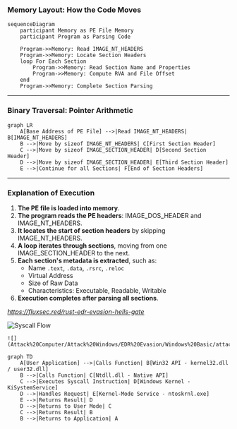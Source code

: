 ### **Memory Layout: How the Code Moves**
```mermaid
sequenceDiagram
    participant Memory as PE File Memory
    participant Program as Parsing Code

    Program->>Memory: Read IMAGE_NT_HEADERS
    Program->>Memory: Locate Section Headers
    loop For Each Section
        Program->>Memory: Read Section Name and Properties
        Program->>Memory: Compute RVA and File Offset
    end
    Program->>Memory: Complete Section Parsing
```

---

### **Binary Traversal: Pointer Arithmetic**
```mermaid
graph LR
    A[Base Address of PE File] -->|Read IMAGE_NT_HEADERS| B[IMAGE_NT_HEADERS]
    B -->|Move by sizeof IMAGE_NT_HEADERS| C[First Section Header]
    C -->|Move by sizeof IMAGE_SECTION_HEADER| D[Second Section Header]
    D -->|Move by sizeof IMAGE_SECTION_HEADER| E[Third Section Header]
    E -->|Continue for all Sections| F[End of Section Headers]
```

---

### **Explanation of Execution**
1. **The PE file is loaded into memory**.
2. **The program reads the PE headers**: IMAGE_DOS_HEADER and IMAGE_NT_HEADERS.
3. **It locates the start of section headers** by skipping IMAGE_NT_HEADERS.
4. **A loop iterates through sections**, moving from one IMAGE_SECTION_HEADER to the next.
5. **Each section's metadata is extracted**, such as:
   - Name `.text`, `.data`, `.rsrc`, `.reloc`
   - Virtual Address
   - Size of Raw Data
   - Characteristics: Executable, Readable, Writable
1. **Execution completes after parsing all sections**.


*https://fluxsec.red/rust-edr-evasion-hells-gate*


![Syscall Flow](https://fluxsec.red/static/images/syscalls.png)


```
![](Attack%20Computer/Attack%20Windows/EDR%20Evasion/Windows%20Basic/attachments/Pasted%20image%2020250310132706.png)
```

```mermaid
graph TD
    A[User Application] -->|Calls Function| B[Win32 API - kernel32.dll / user32.dll]
    B -->|Calls Function| C[Ntdll.dll - Native API]
    C -->|Executes Syscall Instruction| D[Windows Kernel - KiSystemService]
    D -->|Handles Request| E[Kernel-Mode Service - ntoskrnl.exe]
    E -->|Returns Result| D
    D -->|Returns to User Mode| C
    C -->|Returns Result| B
    B -->|Returns to Application| A
```